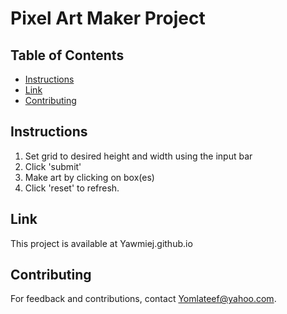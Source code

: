 # Pixel Art Maker Project

## Table of Contents

* [Instructions](#instructions)
* [Link](#Link)
* [Contributing](#contributing)

## Instructions

1. Set grid to desired height and width using the input bar
2. Click 'submit'
3. Make art by clicking on box(es)
4. Click 'reset' to refresh.

## Link

This project is available at Yawmiej.github.io

## Contributing

For feedback and contributions, contact Yomlateef@yahoo.com.
